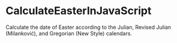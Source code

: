 # CalculateEasterInJavaScript
Calculate the date of Easter according to the Julian, Revised Julian (Milanković), and Gregorian (New Style) calendars.

